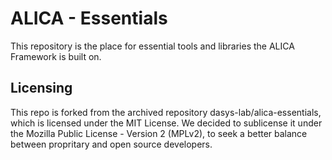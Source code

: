 # ALICA - Essentials

This repository is the place for essential tools and libraries the ALICA Framework is built on.

## Licensing

This repo is forked from the archived repository dasys-lab/alica-essentials, which is licensed under the MIT License. We decided to sublicense it under the Mozilla Public License - Version 2 (MPLv2), to seek a better balance between propritary and open source developers.
